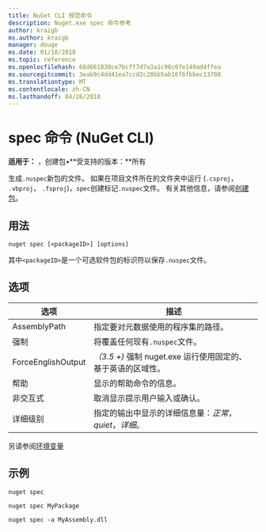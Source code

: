 ```yaml
---
title: NuGet CLI 规范命令
description: Nuget.exe spec 命令参考
author: kraigb
ms.author: kraigb
manager: douge
ms.date: 01/18/2018
ms.topic: reference
ms.openlocfilehash: 68d661030ce7bcff7d7a3a1c96c07e149ad4ffea
ms.sourcegitcommit: 3eab9c4dd41ea7ccd2c28bb5ab16f6fbbec13708
ms.translationtype: MT
ms.contentlocale: zh-CN
ms.lasthandoff: 04/26/2018
---
```

# <a name="spec-command-nuget-cli"></a>spec 命令 (NuGet CLI)

**适用于：** ，创建包&bullet;**受支持的版本：**所有

生成`.nuspec`新包的文件。 如果在项目文件所在的文件夹中运行 (`.csproj`， `.vbproj`， `.fsproj`)，`spec`创建标记`.nuspec`文件。 有关其他信息，请参阅[创建包](../create-packages/creating-a-package.md)。

## <a name="usage"></a>用法

```cli
nuget spec [<packageID>] [options]
```

其中`<packageID>`是一个可选软件包的标识符以保存`.nuspec`文件。

## <a name="options"></a>选项

| 选项 | 描述 |
| --- | --- |
| AssemblyPath | 指定要对元数据使用的程序集的路径。 |
| 强制 | 将覆盖任何现有`.nuspec`文件。 |
| ForceEnglishOutput | *（3.5 +)* 强制 nuget.exe 运行使用固定的、 基于英语的区域性。 |
| 帮助 | 显示的帮助命令的信息。 |
| 非交互式 | 取消显示提示用户输入或确认。 |
| 详细级别 | 指定的输出中显示的详细信息量：*正常*， *quiet*，*详细*。 |

另请参阅[环境变量](cli-ref-environment-variables.md)

## <a name="examples"></a>示例

```cli
nuget spec

nuget spec MyPackage

nuget spec -a MyAssembly.dll
```
